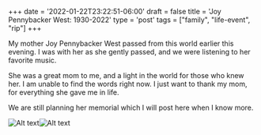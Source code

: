 +++
date = '2022-01-22T23:22:51-06:00'
draft = false
title = 'Joy Pennybacker West: 1930-2022'
type = 'post'
tags = ["family", "life-event", "rip"]
+++


My mother Joy Pennybacker West passed from this world earlier this evening.  I was with her as she gently passed, and we were listening to her favorite music.<br />

She was a great mom to me, and a light in the world for those who knew her.  I am unable to find the words right now.  I just want to thank my mom, for everything she gave me in life. <br />

We are still planning her memorial which I will post here when I know more.





<style>
  .image-row {
    display: flex;
  }
</style>

<div class="image-row">
  <img src="https://julianwest.me/Blog/posts/images/momyoung.jpg" alt="Alt text">  
  <img src="https://julianwest.me/Blog/posts/images/mom-hs.jpg" alt="Alt text">
</div>
